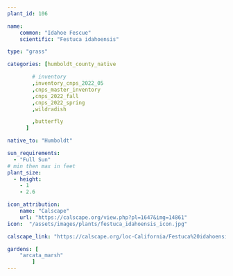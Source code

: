 ```yaml
---
plant_id: 106 

name: 
    common: "Idahoe Fescue" 
    scientific: "Festuca idahoensis"  

type: "grass"

categories: [humboldt_county_native

        # inventory
        ,inventory_cnps_2022_05
        ,cnps_master_inventory
        ,cnps_2022_fall
        ,cnps_2022_spring
        ,wildradish

        ,butterfly
      ]

native_to: "Humboldt"

sun_requirements:
  - "Full Sun"
# min then max in feet
plant_size:
  - height: 
    - 1
    - 2.6

icon_attribution: 
    name: "Calscape"
    url: "https://calscape.org/view.php?pl=1647&img=14861"
icon:  "/assets/images/plants/festuca_idahoensis_icon.jpg"

calscape_link: "https://calscape.org/loc-California/Festuca%20idahoensis(%20)"

gardens: [ 
    "arcata_marsh"
        ]
---
```


